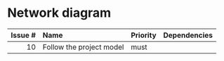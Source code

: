 # Network diagram

| Issue # | Name | Priority | Dependencies |
| ---: | :--- | :--- | ---: |
| 10 | Follow the project model | must | |